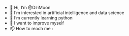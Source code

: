 - 👋 Hi, I’m @OziMoon
- 👀 I’m interested in artificial intelligence and data science
- 🌱 I’m currently learning python
- 💞️ I want to improve myself 
- 📫 How to reach me : 

<!---
OziMoon/OziMoon is a ✨ special ✨ repository because its `README.md` (this file) appears on your GitHub profile.
You can click the Preview link to take a look at your changes.
--->

